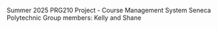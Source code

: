 Summer 2025 PRG210 Project - Course Management System
Seneca Polytechnic
Group members: Kelly and Shane
